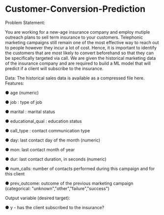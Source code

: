 # Customer-Conversion-Prediction


Problem Statement:


You are working for a new-age insurance company and employ
mutiple outreach plans to sell term insurance to your
customers. Telephonic marketing campaigns still remain one of
the most effective way to reach out to people however they
incur a lot of cost. Hence, it is important to identify the
customers that are most likely to convert beforehand so that
they can be specifically targeted via call. We are given the
historical marketing data of the insurance company and are
required to build a ML model that will predict if a client will
subscribe to the insurance.






Data:
The historical sales data is available as a compressed file here.
Features:




● age (numeric)

● job : type of job

● marital : marital status

● educational_qual : education status

● call_type : contact communication type

● day: last contact day of the month (numeric)

● mon: last contact month of year

● dur: last contact duration, in seconds (numeric)

● num_calls: number of contacts performed during this
campaign and for this client

● prev_outcome: outcome of the previous marketing
campaign (categorical:
"unknown","other","failure","success")




Output variable (desired target):

● y - has the client subscribed to the insurance?
